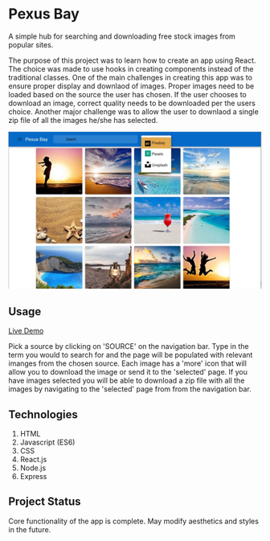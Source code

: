 # Pexus Bay
A simple hub for searching and downloading free stock images from popular sites.

The purpose of this project was to learn how to create an app using React. The choice was made to use hooks in creating components instead 
of the traditional classes. One of the main challenges in creating this app was to ensure proper display and downlaod of images. Proper 
images need to be loaded based on the source the user has chosen. If the user chooses to download an image, correct quality needs to
be downloaded per the users choice. Another major challenge was to allow the user to downlaod a single zip file of all the images he/she has
selected.

<img src="https://raw.githubusercontent.com/JesseRM/pexus-bay/master/screenshot/pexus_bay.JPG" width="600">

## Usage
[Live Demo](http://pexusbay.herokuapp.com/)

Pick a source by clicking on 'SOURCE' on the navigation bar.  Type in the term you would to search for and the page will be populated
with relevant imanges from the chosen source. Each image has a 'more' icon that will allow you to download the image or send it to the
'selected' page.  If you have images selected you will be able to download a zip file with all the images by navigating to the 'selected'
page from from the navigation bar.

## Technologies
1. HTML
2. Javascript (ES6)
3. CSS
4. React.js
5. Node.js
6. Express

## Project Status
Core functionality of the app is complete. May modify aesthetics and styles in the future.
